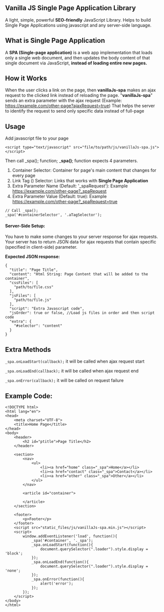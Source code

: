 ## Vanilla JS Single Page Application Library

A light, simple, powerful **SEO-friendly** JavaScript Library. Helps to build Single Page Applications using javascript and any server-side language.

## What is Single Page Application

A **SPA (Single-page application)** is a web app implementation that loads only a single web document, and then updates the body content of that single document via JavaScript, **instead of loading entire new pages.**

## How it Works

When the user clicks a link on the page, then **vanillaJs-spa** makes an ajax request to the clicked link instead of reloading the page. "**vanillaJs-spa**" sends an extra parameter with the ajax request (Example: https://example.com/other-page?ajaxRequest=true) That helps the server to identify the request to send only specific data instead of full-page

## Usage

Add javascript file to your page

```
<script type="text/javascript" src="file/to/path/js/vanillaJs-spa.js"></script>
```

Then call _spa(); function; _**spa()**; function expects 4 parameters.

1. Container Selector: Container for page's main content that changes for every page
2. Link Tag (<a>) Selector: Links that works with **Single Page Application**
3. Extra Parameter Name (Default: '_spaRequest'): Example https://example.com/other-page?_spaRequest
4. Extra Parameter Value (Default: true): Example https://example.com/other-page?_spaRequest=true

```
// Call _spa(); 
_spa('#containerSelector', '.aTagSelector');
```

#### **Server-Side Setup:**

You have to make some changes to your server response for ajax requests. Your server has to return JSON data for ajax requests that contain specific (specified in client-side) parameter.

**Expected JSON response:**

```
{
  "title": "Page Title",
  "content": "Html String: Page Content that will be added to the container",
  "cssFiles": [
    "path/to/file.css"
  ],
  "jsFiles": [
    "path/to/file.js"
  ],
  "script": "Extra Javascript code",
  "jsOrder": true or false, //Load js files in order and then script code
  "extra": {
    "#selector": "content"
  }
}
```

## Extra Methods

`_spa.onLoadStart(callback);` it will be called when ajax request start

`_spa.onLoadEnd(callback);` it will be called when ajax request end

`_spa.onError(callback);` it will be called on request failure

## Example Code:

```
<!DOCTYPE html>
<html lang="en">
<head>
    <meta charset="UTF-8">
    <title>Home Page</title>
</head>
<body>
    <header>
        <h2 id="ptitle">Page Title</h2>
    </header>

    <section>
        <nav>
            <ul>
                <li><a href="home" class="_spa">Home</a></li>
                <li><a href="contact" class="_spa">Contact</a></li>
                <li><a href="other" class="_spa">Other</a></li>
            </ul>
        </nav>

        <article id="container">
            
        </article>
    </section>

    <footer>
        <p>Footer</p>
    </footer>
    <script src="static_files/js/vanillaJs-spa.min.js"></script>
    <script>
        window.addEventListener('load', function(){
            _spa('#container', '._spa');
            _spa.onLoadStart(function(){
                document.querySelector(".loader").style.display = 'block';
            });
            _spa.onLoadEnd(function(){
                document.querySelector(".loader").style.display = 'none';
            });
            _spa.onError(function(){
                alert('error');
            });
        });
    </script>
</body>
</html>
```
